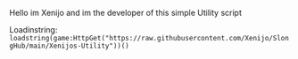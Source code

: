 Hello im Xenijo and im the developer of this simple Utility script 

Loadinstring:
```loadstring(game:HttpGet("https://raw.githubusercontent.com/Xenijo/SlongHub/main/Xenijos-Utility"))()```
